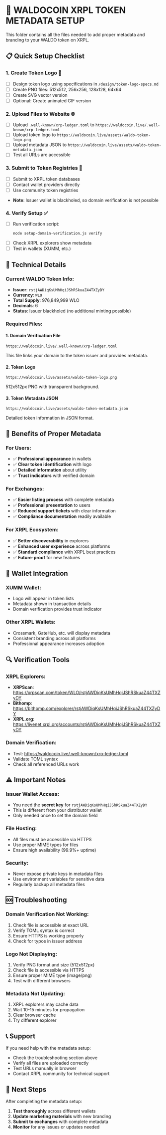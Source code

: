# 🎯 WALDOCOIN XRPL TOKEN METADATA SETUP

This folder contains all the files needed to add proper metadata and branding to your WALDO token on XRPL.

## 📋 Quick Setup Checklist

### **1. Create Token Logo** 🎨
- [ ] Design token logo using specifications in `/design/token-logo-specs.md`
- [ ] Create PNG files: 512x512, 256x256, 128x128, 64x64
- [ ] Create SVG vector version
- [ ] Optional: Create animated GIF version

### **2. Upload Files to Website** 🌐
- [ ] Upload `.well-known/xrp-ledger.toml` to `https://waldocoin.live/.well-known/xrp-ledger.toml`
- [ ] Upload token logo to `https://waldocoin.live/assets/waldo-token-logo.png`
- [ ] Upload metadata JSON to `https://waldocoin.live/assets/waldo-token-metadata.json`
- [ ] Test all URLs are accessible

### **3. Submit to Token Registries** 🔗
- [ ] Submit to XRPL token databases
- [ ] Contact wallet providers directly
- [ ] Use community token registries
- **Note**: Issuer wallet is blackholed, so domain verification is not possible

### **4. Verify Setup** ✅
- [ ] Run verification script:
  ```bash
  node setup-domain-verification.js verify
  ```
- [ ] Check XRPL explorers show metadata
- [ ] Test in wallets (XUMM, etc.)

## 🔧 Technical Details

### **Current WALDO Token Info:**
- **Issuer**: `rstjAWDiqKsUMhHqiJShRSkuaZ44TXZyDY`
- **Currency**: `WLO`
- **Total Supply**: 976,849,999 WLO
- **Decimals**: 6
- **Status**: Issuer blackholed (no additional minting possible)

### **Required Files:**

#### **1. Domain Verification File**
```
https://waldocoin.live/.well-known/xrp-ledger.toml
```
This file links your domain to the token issuer and provides metadata.

#### **2. Token Logo**
```
https://waldocoin.live/assets/waldo-token-logo.png
```
512x512px PNG with transparent background.

#### **3. Token Metadata JSON**
```
https://waldocoin.live/assets/waldo-token-metadata.json
```
Detailed token information in JSON format.

## 🚀 Benefits of Proper Metadata

### **For Users:**
- ✅ **Professional appearance** in wallets
- ✅ **Clear token identification** with logo
- ✅ **Detailed information** about utility
- ✅ **Trust indicators** with verified domain

### **For Exchanges:**
- ✅ **Easier listing process** with complete metadata
- ✅ **Professional presentation** to users
- ✅ **Reduced support tickets** with clear information
- ✅ **Compliance documentation** readily available

### **For XRPL Ecosystem:**
- ✅ **Better discoverability** in explorers
- ✅ **Enhanced user experience** across platforms
- ✅ **Standard compliance** with XRPL best practices
- ✅ **Future-proof** for new features

## 📱 Wallet Integration

### **XUMM Wallet:**
- Logo will appear in token lists
- Metadata shown in transaction details
- Domain verification provides trust indicator

### **Other XRPL Wallets:**
- Crossmark, GateHub, etc. will display metadata
- Consistent branding across all platforms
- Professional appearance increases adoption

## 🔍 Verification Tools

### **XRPL Explorers:**
- **XRPScan**: https://xrpscan.com/token/WLO/rstjAWDiqKsUMhHqiJShRSkuaZ44TXZyDY
- **Bithomp**: https://bithomp.com/explorer/rstjAWDiqKsUMhHqiJShRSkuaZ44TXZyDY
- **XRPL.org**: https://livenet.xrpl.org/accounts/rstjAWDiqKsUMhHqiJShRSkuaZ44TXZyDY

### **Domain Verification:**
- Test: https://waldocoin.live/.well-known/xrp-ledger.toml
- Validate TOML syntax
- Check all referenced URLs work

## ⚠️ Important Notes

### **Issuer Wallet Access:**
- You need the **secret key** for `rstjAWDiqKsUMhHqiJShRSkuaZ44TXZyDY`
- This is different from your distributor wallet
- Only needed once to set the domain field

### **File Hosting:**
- All files must be accessible via HTTPS
- Use proper MIME types for files
- Ensure high availability (99.9%+ uptime)

### **Security:**
- Never expose private keys in metadata files
- Use environment variables for sensitive data
- Regularly backup all metadata files

## 🆘 Troubleshooting

### **Domain Verification Not Working:**
1. Check file is accessible at exact URL
2. Verify TOML syntax is correct
3. Ensure HTTPS is working properly
4. Check for typos in issuer address

### **Logo Not Displaying:**
1. Verify PNG format and size (512x512px)
2. Check file is accessible via HTTPS
3. Ensure proper MIME type (image/png)
4. Test with different browsers

### **Metadata Not Updating:**
1. XRPL explorers may cache data
2. Wait 10-15 minutes for propagation
3. Clear browser cache
4. Try different explorer

## 📞 Support

If you need help with the metadata setup:
- Check the troubleshooting section above
- Verify all files are uploaded correctly
- Test URLs manually in browser
- Contact XRPL community for technical support

## 🎯 Next Steps

After completing the metadata setup:
1. **Test thoroughly** across different wallets
2. **Update marketing materials** with new branding
3. **Submit to exchanges** with complete metadata
4. **Monitor** for any issues or updates needed
